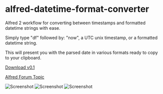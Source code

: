 alfred-datetime-format-converter
================================

Alfred 2 workflow for converting between timestamps and formatted datetime strings with ease.

Simply type "df" followed by: "now", a UTC unix timestamp, or a formatted datetime string.
 
This will present you with the parsed date in various formats ready to copy to your clipboard.

[Download v0.1](https://dl.dropbox.com/u/2111839/Permanent/Alfred/DatetimeFormatConverter/DatetimeFormatConverter.alfredworkflow)

[Alfred Forum Topic](http://www.alfredforum.com/topic/1558-datetime-format-converter-convert-between-unix-timestamps-and-datetime-strings/)

![Screenshot](https://dl.dropbox.com/u/2111839/Permanent/Alfred/DatetimeFormatConverter/DatetimeFormatConverter-Screenshot-1.png)
![Screenshot](https://dl.dropbox.com/u/2111839/Permanent/Alfred/DatetimeFormatConverter/DatetimeFormatConverter-Screenshot-2.png)
![Screenshot](https://dl.dropbox.com/u/2111839/Permanent/Alfred/DatetimeFormatConverter/DatetimeFormatConverter-Screenshot-3.png)
 